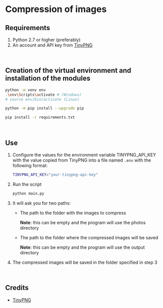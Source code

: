 # Compression of images

## Requirements

1. Python 2.7 or higher (preferably)
2. An account and API key from [TinyPNG](https://tinypng.com/developers)

<br>

## Creation of the virtual environment and installation of the modules

```bash
python -m venv env
.\env\Scripts\activate # (Windows)
# source env/bin/activate (Linux)

python -m pip install --upgrade pip

pip install -r requirements.txt
```

<br>

## Use

1. Configure the values for the environment variable TINYPNG_API_KEY with the value copied from TinyPNG into a file named `.env` with the following format:
    ```bash
    TINYPNG_API_KEY="your-tinypng-api-key"
    ```
2. Run the script
    ```bash
    python main.py
    ```
3. It will ask you for two paths:
    - The path to the folder with the images to compress 
        
        **Note**: this can be empty and the program will use the photos directory

    - The path to the folder where the compressed images will be saved 
    
        **Note**: this can be empty and the program will use the output directory

4. The compressed images will be saved in the folder specified in step 3

<br>

## Credits

- [TinyPNG](https://tinypng.com/)